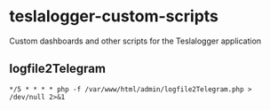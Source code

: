 # teslalogger-custom-scripts
Custom dashboards and other scripts for the Teslalogger application

## logfile2Telegram
```
*/5 * * * * php -f /var/www/html/admin/logfile2Telegram.php > /dev/null 2>&1
```